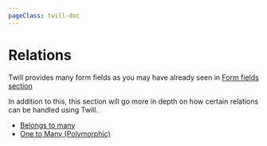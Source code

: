 ```yaml
---
pageClass: twill-doc
---
```


# Relations

Twill provides many form fields as you may have already seen in [Form fields section](/form-fields.html)

In addition to this, this section will go more in depth on how certain relations can be handled using Twill.

- [Belongs to many](/relations/belongs-to-many.html)
- [One to Many (Polymorphic)](/relations/morph-many.html)
